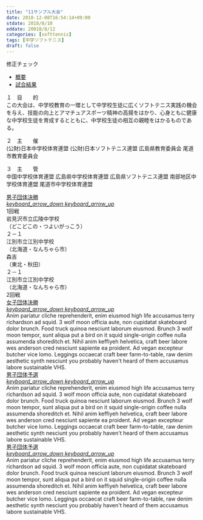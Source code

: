 ```yaml
---
title: "11サンプル大会"
date: 2018-12-08T16:54:14+09:00
stdate: 2018/8/10
eddate: 20018/8/12
categories: [softtennis]
tags: [中学ソフトテニス]
draft: false
---
```


<div class="bd-content mb-5">
    <p>修正チェック</p>
    <!-- <div class="bd-example bd-example-tabs"> -->
    <ul class="nav nav-justified nav-tabs" id="myTab" role="tablist">
        <li class="nav-item">
            <a aria-controls="home" aria-selected="true" class="active nav-link show" data-toggle="tab"
                href="#home" id="home-tab" role="tab">概要</a>
        </li>
        <li class="nav-item">
            <a aria-controls="profile" aria-selected="false" class="nav-link" data-toggle="tab"
                href="#profile" id="profile-tab" role="tab">試合結果</a>
        </li>
    </ul>
    <div class="tab-content" id="myTabContent">
        <div aria-labelledby="home-tab" class="tab-pane active fade show" id="home" role="tabpanel">
            <p>１　目　　的<br>
                この大会は、中学校教育の一環として中学校生徒に広くソフトテニス実践の機会を与え、技能の向上とアマチュアスポーツ精神の高揚をはかり、心身ともに健康な中学校生徒を育成するとともに、中学校生徒の相互の親睦をはかるものである。</p>
            <p>２　主　　催<br>
                (公財)日本中学校体育連盟 (公財)日本ソフトテニス連盟 広島県教育委員会 尾道市教育委員会</p>
            <p>３　主　　管<br>
                中国中学校体育連盟 広島県中学校体育連盟 広島県ソフトテニス連盟 南部地区中学校体育連盟 尾道市中学校体育連盟</p>
        </div>
        <div aria-labelledby="profile-tab" class="tab-pane fade" id="profile" role="tabpanel">
            <!-- <div class="bd-example"> -->
            <div class="list-group" id="accordionOne">
                <div class="expansion-panel list-group-item">
                    <a aria-controls="collapseOne" aria-expanded="false" class="expansion-panel-toggler collapsed"
                        data-toggle="collapse" href="#collapseOne" id="headingOne">
                        男子団体決勝
                        <div class="expansion-panel-icon ml-3 text-black-secondary">
                            <i class="collapsed-show material-icons">keyboard_arrow_down</i>
                            <i class="collapsed-hide material-icons">keyboard_arrow_up</i>
                        </div>
                    </a>
                    <div aria-labelledby="headingOne" class="collapse" data-parent="#accordionOne"
                        id="collapseOne">
                        <div class="expansion-panel-body">
                            <!-- <div class="container"> -->
                            <div class="row border bg-success text-white">
                                <div class="col text-center">1回戦</div>
                            </div>
                            <div class="row border-bottom">
                                <div class="col px-1 text-center">
                                    岩見沢市立広陵中学校<br>（どこどこの・つよいがっこう）
                                </div>
                                <div class="col-2 px-1 text-center">
                                    ２－１
                                </div>
                                <div class="col px-1 text-center">
                                    江別市立江別中学校<br>（北海道・なんちゃら市）
                                </div>
                            </div>
                            <div class="row border-bottom">
                                <div class="col px-1 text-center">
                                    森吉<br>（東北・秋田）
                                </div>
                                <div class="col-2 px-1 text-center">
                                    ２－１
                                </div>
                                <div class="col px-1 text-center">
                                    江別市立江別中学校<br>（北海道・なんちゃら市）
                                </div>
                            </div>
                            <div class="row border bg-success text-white">
                                <div class="col text-center">2回戦</div>
                            </div>
                            <!-- </div> -->
                        </div>
                    </div>
                </div>
                <div class="expansion-panel list-group-item">
                    <a aria-controls="collapseTwo" aria-expanded="false" class="expansion-panel-toggler collapsed"
                        data-toggle="collapse" href="#collapseTwo" id="headingTwo">
                        女子団体決勝
                        <div class="expansion-panel-icon ml-3 text-black-secondary">
                            <i class="collapsed-show material-icons">keyboard_arrow_down</i>
                            <i class="collapsed-hide material-icons">keyboard_arrow_up</i>
                        </div>
                    </a>
                    <div aria-labelledby="headingTwo" class="collapse" data-parent="#accordionOne"
                        id="collapseTwo">
                        <div class="expansion-panel-body">
                            Anim pariatur cliche reprehenderit, enim eiusmod high life accusamus
                            terry richardson ad squid. 3 wolf moon
                            officia aute, non cupidatat skateboard dolor brunch. Food truck quinoa
                            nesciunt laborum eiusmod. Brunch 3
                            wolf moon tempor, sunt aliqua put a bird on it squid single-origin
                            coffee nulla assumenda shoreditch et.
                            Nihil anim keffiyeh helvetica, craft beer labore wes anderson cred
                            nesciunt sapiente ea proident. Ad vegan
                            excepteur butcher vice lomo. Leggings occaecat craft beer
                            farm-to-table, raw denim aesthetic synth nesciunt
                            you probably haven't heard of them accusamus labore sustainable VHS.
                        </div>
                    </div>
                </div>
                <div class="expansion-panel list-group-item">
                    <a aria-controls="collapseThree" aria-expanded="false" class="expansion-panel-toggler collapsed"
                        data-toggle="collapse" href="#collapseThree" id="headingThree">
                        男子団体予選
                        <div class="expansion-panel-icon ml-3 text-black-secondary">
                            <i class="collapsed-show material-icons">keyboard_arrow_down</i>
                            <i class="collapsed-hide material-icons">keyboard_arrow_up</i>
                        </div>
                    </a>
                    <div aria-labelledby="headingThree" class="collapse" data-parent="#accordionOne"
                        id="collapseThree">
                        <div class="expansion-panel-body">
                            Anim pariatur cliche reprehenderit, enim eiusmod high life accusamus
                            terry richardson ad squid. 3 wolf moon
                            officia aute, non cupidatat skateboard dolor brunch. Food truck quinoa
                            nesciunt laborum eiusmod. Brunch 3
                            wolf moon tempor, sunt aliqua put a bird on it squid single-origin
                            coffee nulla assumenda shoreditch et.
                            Nihil anim keffiyeh helvetica, craft beer labore wes anderson cred
                            nesciunt sapiente ea proident. Ad vegan
                            excepteur butcher vice lomo. Leggings occaecat craft beer
                            farm-to-table, raw denim aesthetic synth nesciunt
                            you probably haven't heard of them accusamus labore sustainable VHS.
                        </div>
                    </div>
                </div>
                <div class="expansion-panel list-group-item">
                    <a aria-controls="collapseFour" aria-expanded="false" class="expansion-panel-toggler collapsed"
                        data-toggle="collapse" href="#collapseFour" id="headingFour">
                        男子団体予選
                        <div class="expansion-panel-icon ml-3 text-black-secondary">
                            <i class="collapsed-show material-icons">keyboard_arrow_down</i>
                            <i class="collapsed-hide material-icons">keyboard_arrow_up</i>
                        </div>
                    </a>
                    <div aria-labelledby="headingFour" class="collapse" data-parent="#accordionOne"
                        id="collapseFour">
                        <div class="expansion-panel-body">
                            Anim pariatur cliche reprehenderit, enim eiusmod high life accusamus
                            terry richardson ad squid. 3 wolf moon
                            officia aute, non cupidatat skateboard dolor brunch. Food truck quinoa
                            nesciunt laborum eiusmod. Brunch 3
                            wolf moon tempor, sunt aliqua put a bird on it squid single-origin
                            coffee nulla assumenda shoreditch et.
                            Nihil anim keffiyeh helvetica, craft beer labore wes anderson cred
                            nesciunt sapiente ea proident. Ad vegan
                            excepteur butcher vice lomo. Leggings occaecat craft beer
                            farm-to-table, raw denim aesthetic synth nesciunt
                            you probably haven't heard of them accusamus labore sustainable VHS.
                        </div>
                    </div>
                </div>
            </div>
            <!-- </div> -->
        </div>
    </div>
</div>